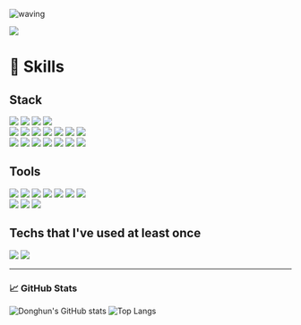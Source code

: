 ![waving](https://capsule-render.vercel.app/api?type=waving&height=240&color=gradient&text=About%20Me&fontAlign=74&textBg=false&section=header&reversal=false)

<a href="mailto:hywlrma@gmail.com" target="_blank">
    <img src="https://img.shields.io/badge/Gmail-EA4335?style=flat-square&logo=Gmail&logoColor=white"/>
</a>

# 🌱 Skills

## Stack
<div>
    <img src="https://img.shields.io/badge/Python-3776AB?style=flat-square&logo=Python&logoColor=white"/>
    <img src="https://img.shields.io/badge/Dart-0175C2?style=flat-square&logo=Dart&logoColor=white"/>
    <img src="https://img.shields.io/badge/Swift-FA7343?style=flat-square&logo=Swift&logoColor=white"/>
    <img src="https://img.shields.io/badge/R-276DC3?style=flat-square&logo=R&logoColor=white"/>
    <br>
    <img src="https://img.shields.io/badge/Flutter-02569B?style=flat-square&logo=Flutter&logoColor=white"/>
    <img src="https://img.shields.io/badge/FastAPI-009688?style=flat-square&logo=FastAPI&logoColor=white"/>
    <img src="https://img.shields.io/badge/Scikit--Learn-F7931E?style=flat-square&logo=scikit-learn&logoColor=white"/>
    <img src="https://img.shields.io/badge/NumPy-013243?style=flat-square&logo=NumPy&logoColor=white"/>
    <img src="https://img.shields.io/badge/Pandas-150458?style=flat-square&logo=Pandas&logoColor=white"/>
    <img src="https://img.shields.io/badge/Matplotlib-11557C?style=flat-square&logo=Matplotlib&logoColor=white"/>
    <img src="https://img.shields.io/badge/Seaborn-3776AB?style=flat-square&logo=Seaborn&logoColor=white"/>
    <br>
    <img src="https://img.shields.io/badge/AWS-232F3E?style=flat-square&logo=Amazon-AWS&logoColor=white"/>
    <img src="https://img.shields.io/badge/Jenkins-D24939?style=flat-square&logo=Jenkins&logoColor=white"/>
    <img src="https://img.shields.io/badge/Redis-DC382D?style=flat-square&logo=Redis&logoColor=white"/>
    <img src="https://img.shields.io/badge/MySQL-4479A1?style=flat-square&logo=MySQL&logoColor=white"/>
    <img src="https://img.shields.io/badge/Firebase-FFCA28?style=flat-square&logo=Firebase&logoColor=black"/>
    <img src="https://img.shields.io/badge/ElasticCache-0052CC?style=flat-square&logo=Amazon-AWS&logoColor=white"/>
    <img src="https://img.shields.io/badge/Realm-39477F?style=flat-square&logo=Realm&logoColor=white"/>
</div>

## Tools
<div>
    <img src="https://img.shields.io/badge/VSCode-007ACC?style=flat-square&logo=Visual-Studio-Code&logoColor=white"/>
    <img src="https://img.shields.io/badge/Xcode-1575F9?style=flat-square&logo=Xcode&logoColor=white"/>
    <img src="https://img.shields.io/badge/Jupyter%20Notebook-F37626?style=flat-square&logo=Jupyter&logoColor=white"/>
    <img src="https://img.shields.io/badge/Docker-2496ED?style=flat-square&logo=Docker&logoColor=white"/>
    <img src="https://img.shields.io/badge/Kubernetes-326CE5?style=flat-square&logo=Kubernetes&logoColor=white"/>
    <img src="https://img.shields.io/badge/Notion-000000?style=flat-square&logo=Notion&logoColor=white"/>
    <img src="https://img.shields.io/badge/Fork-181717?style=flat-square&logo=GitHub&logoColor=white"/>
    <br>
    <img src="https://img.shields.io/badge/Git-F05032?style=flat-square&logo=Git&logoColor=white"/>
    <img src="https://img.shields.io/badge/GitHub-181717?style=flat-square&logo=GitHub&logoColor=white"/>
    <img src="https://img.shields.io/badge/Figma-F24E1E?style=flat-square&logo=Figma&logoColor=white"/>
</div>

## Techs that I've used at least once
<div>
    <img src="https://img.shields.io/badge/HTML-E34F26?style=flat-square&logo=HTML5&logoColor=white"/>
    <img src="https://img.shields.io/badge/CSS-1572B6?style=flat-square&logo=CSS3&logoColor=white"/>
</div>

---

### 📈 GitHub Stats
![Donghun's GitHub stats](https://github-readme-stats.vercel.app/api?username=donghun-ha&show_icons=true&theme=buefy)
![Top Langs](https://github-readme-stats.vercel.app/api/top-langs/?username=donghun-ha&layout=compact&theme=buefy)
